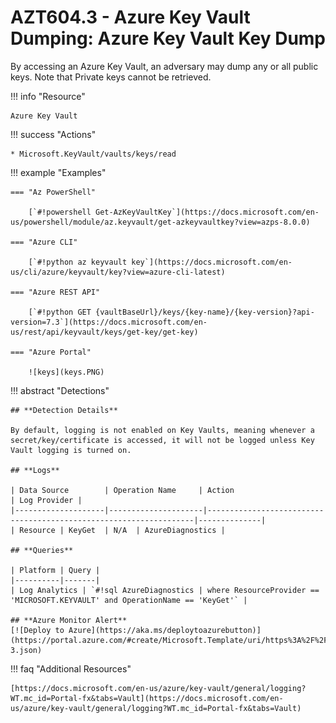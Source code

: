# AZT604.3 - Azure Key Vault Dumping: Azure Key Vault Key Dump

By accessing an Azure Key Vault, an adversary may dump any or all public keys. Note that Private keys cannot be retrieved.

!!! info "Resource" 

	Azure Key Vault

!!! success "Actions"

	* Microsoft.KeyVault/vaults/keys/read

!!! example "Examples"

    === "Az PowerShell"

		[`#!powershell Get-AzKeyVaultKey`](https://docs.microsoft.com/en-us/powershell/module/az.keyvault/get-azkeyvaultkey?view=azps-8.0.0)

	=== "Azure CLI"
	
		[`#!python az keyvault key`](https://docs.microsoft.com/en-us/cli/azure/keyvault/key?view=azure-cli-latest)

	=== "Azure REST API"
	
		[`#!python GET {vaultBaseUrl}/keys/{key-name}/{key-version}?api-version=7.3`](https://docs.microsoft.com/en-us/rest/api/keyvault/keys/get-key/get-key)	

    === "Azure Portal"

		![keys](keys.PNG)

!!! abstract "Detections"

    ## **Detection Details**

	By default, logging is not enabled on Key Vaults, meaning whenever a secret/key/certificate is accessed, it will not be logged unless Key Vault logging is turned on. 

	## **Logs**

	| Data Source        | Operation Name     | Action                                                            | Log Provider |
	|--------------------|---------------------|-------------------------------------------------------------------|--------------|
	| Resource | KeyGet	 | N/A	| AzureDiagnostics |

    ## **Queries**

	| Platform | Query |
	|----------|-------|
	| Log Analytics | `#!sql AzureDiagnostics | where ResourceProvider == 'MICROSOFT.KEYVAULT' and OperationName == 'KeyGet'` |

	## **Azure Monitor Alert**
	[![Deploy to Azure](https://aka.ms/deploytoazurebutton)](https://portal.azure.com/#create/Microsoft.Template/uri/https%3A%2F%2Fraw.githubusercontent.com%2Fmicrosoft%2FAzDetectSuite%2Fmain%2FAzureThreatResearchMatrix%2FCredentialAccess%2FAZT604%2FAZT604-3.json)
	
!!! faq "Additional Resources"

	[https://docs.microsoft.com/en-us/azure/key-vault/general/logging?WT.mc_id=Portal-fx&tabs=Vault](https://docs.microsoft.com/en-us/azure/key-vault/general/logging?WT.mc_id=Portal-fx&tabs=Vault)

